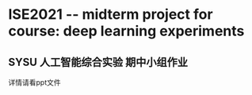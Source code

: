 # ISE2021 -- midterm project for course: deep learning experiments
## SYSU 人工智能综合实验 期中小组作业
详情请看ppt文件
